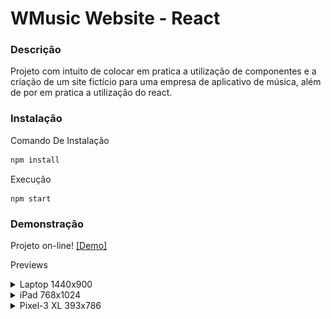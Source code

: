 # WMusic Website - React 

### Descrição

Projeto com intuito de colocar em pratica a utilização de componentes e a criação de um site fictício para uma empresa de aplicativo de música, além de por em pratica a utilização do react. 

### Instalação

Comando De Instalação
```bash
npm install
```

Execução

```shell
npm start
```

### Demonstração

Projeto on-line! [[Demo]]()

Previews
<details>
<summary>Laptop 1440x900</summary>

![imagem](./github/Laptop-1-1440x900.png)

</details>

<details>
<summary>iPad 768x1024</summary>

![imagem](./github/iPad-768x1024.png)

</details>

<details>
<summary>Pixel-3 XL 393x786</summary>

![imagem](./github/Pixel-3-3-XL-393x786.png)

</details>



